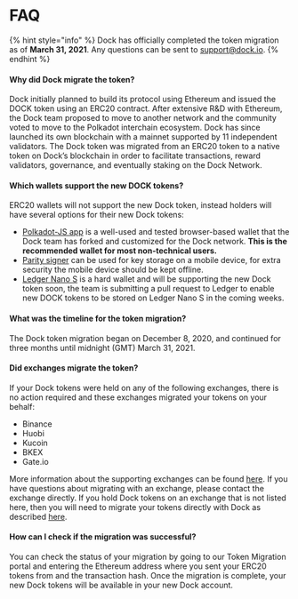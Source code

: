 # FAQ

{% hint style="info" %}
Dock has officially completed the token migration as of **March 31, 2021**. Any questions can be sent to [support@dock.io](mailto:support@dock.io).
{% endhint %}

#### Why did Dock migrate the token?

Dock initially planned to build its protocol using Ethereum and issued the DOCK token using an ERC20 contract. After extensive R&D with Ethereum, the Dock team proposed to move to another network and the community voted to move to the Polkadot interchain ecosystem. Dock has since launched its own blockchain with a  mainnet supported by 11 independent validators. The Dock token was migrated from an ERC20 token to a native token on Dock’s blockchain in order to facilitate transactions, reward validators, governance, and eventually staking on the Dock Network.  



#### Which wallets support the new DOCK tokens?

ERC20 wallets will not support the new Dock token, instead holders will have several options for their new Dock tokens:

* [Polkadot-JS app](https://fe.dock.io/#/accounts) is a well-used and tested browser-based wallet that the Dock team has forked and customized for the Dock network. **This is the recommended wallet for most non-technical users.**
* [Parity signer](https://www.parity.io/signer/) can be used for key storage on a mobile device, for extra security the mobile device should be kept offline. 
* [Ledger Nano S](https://www.ledger.com/) is a hard wallet and will be supporting the new Dock token soon, the team is submitting a pull request to Ledger to enable new DOCK tokens to be stored on Ledger Nano S in the coming weeks.



#### What was the timeline for the token migration?

The Dock token migration began on December 8, 2020, and continued for three months until midnight \(GMT\) March 31, 2021. 



#### Did exchanges migrate the token?

If your Dock tokens were held on any of the following exchanges, there is no action required and these exchanges migrated your tokens on your behalf:

* Binance
* Huobi
* Kucoin
* BKEX
* Gate.io

More information about the supporting exchanges can be found [here](https://blog.dock.io/token-migration-part-3/). If you have questions about migrating with an exchange, please contact the exchange directly. If you hold Dock tokens on an exchange that is not listed here, then you will need to migrate your tokens directly with Dock as described [here](https://docs.dock.io/token-migration/migration-tutorial/migration-tutorial).   


#### How can I check if the migration was successful?

You can check the status of your migration by going to our Token Migration portal and entering the Ethereum address where you sent your ERC20 tokens from and the transaction hash. Once the migration is complete, your new Dock tokens will be available in your new Dock account.



